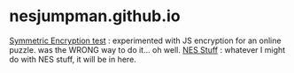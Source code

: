 # nesjumpman.github.io
[Symmetric Encryption test](symmetric.html) : experimented with JS encryption for an online puzzle. was the WRONG way to do it... oh well.
[NES Stuff](NES) : whatever I might do with NES stuff, it will be in here.
